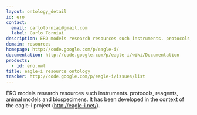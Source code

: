 ```yaml
---
layout: ontology_detail
id: ero
contact: 
  email: carlotorniai@gmail.com
  label: Carlo Torniai
description: ERO models research resources such instruments. protocols, reagents, animal models and biospecimens. It has been developed in the context of the eagle-i project  (http://eagle-i.net/).
domain: resources
homepage: http://code.google.com/p/eagle-i/
documentation: http://code.google.com/p/eagle-i/wiki/Documentation
products: 
  - id: ero.owl
title: eagle-i resource ontology
tracker: http://code.google.com/p/eagle-i/issues/list
---
```


ERO models research resources such instruments. protocols, reagents, animal models and biospecimens. It has been developed in the context of the eagle-i project  (http://eagle-i.net/).
